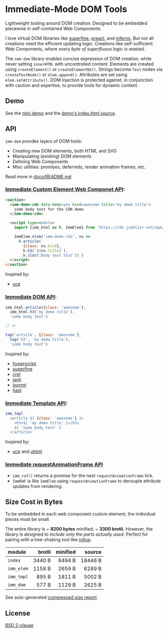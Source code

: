 # Immediate-Mode DOM Tools

Lightweight tooling around DOM creation.
Designed to be embedded piecewise in self-contained Web Components.

I love virtual DOM libraries like [superfine][], [preact][], and [inferno][].
But not all creations need the efficient updating logic.
Creations like self-sufficient Web Components, *where every byte of superfluous logic is wasted*.

The `imm-dom` library enables concise expression of DOM creation,
while never setting `innerHTML` with uncontrolled content.
Elements are created using `createElement()` or `createElementNS()`.
Strings become `Text` nodes via `createTextNode()` or `elem.append()`.
Attributes are set using `elem.setAttribute()`.
DOM injection is protected against, in conjunction with caution and expertise, to provide tools for dynamic content.

 [superfine]: https://github.com/jorgebucaran/superfine#readme
 [preact]: https://preactjs.com/
 [inferno]: https://infernojs.org/
 [rollup]: https://rollupjs.org


## Demo

See the [mini demo](https://shanewholloway.github.io/js-imm-dom/) and the [demo's index.html source](index.html).


## API

`imm-dom` provdes layers of DOM tools:

- Creating new DOM elements, both HTML and SVG
- Manipulating (existing) DOM elements
- Defining Web Components
- Misc utilities: promises, deferreds, render animation frames, etc.

Read more in [docs/README.md](./docs/README.md)


### [Immediate Custom Element Web Componet API](docs/imm_elem.md):

```html
<section>
  <imm-demo-cdn data-demo=yes kind=awesome title='my demo title'>
    some body text for the CDN demo
  </imm-demo-cdn>

  <script type=module>
    import {imm_html as h, ImmElem} from 'https://cdn.jsdelivr.net/npm/imm-dom@latest/esm/index.mjs'

    ImmElem.elem('imm-demo-cdn', ns =>
      h.article(
        {class: ns.kind},
        h.h3(`${ns.title}`),
        h.slot('Body text Slot')) )
  </script>
</section>
```

Inspired by:
- [uce](https://github.com/WebReflection/uce#readme)


### [Immediate DOM API](docs/imm_dom.md):

```javascript
imm_html.article({class: 'awesome'},
  imm_html.h3('my demo title'),
  'some body text')

// or

tag('article', {class: 'awesome'},
  tag('h3', 'my demo title'),
  'some body text')
```

Inspired by:
- [hyperscript](https://github.com/hyperhype/hyperscript#readme)
- [superfine][]
- [crel](https://github.com/KoryNunn/crel#readme)
- [jaml](https://github.com/edspencer/jaml#readme)
- [jsonml](http://www.jsonml.org)
- [hast](https://github.com/syntax-tree/hast#readme)


### [Immediate Template API](docs/imm_tmpl.md):

```javascript
imm_tmpl`
  <article ${ {class: 'awesome'} }>
    <h3>${ 'my demo title' }</h3>
    ${ 'some body text' }
  </article>`
```

Inspired by:
- [uce](https://github.com/WebReflection/uce#readme) and [uhtml](https://github.com/WebReflection/uhtml#readme)


### [Immediate requestAnimationFrame API](docs/imm_raf.md)

- `imm_raf()` returns a promise for the next `requestAnimationFrame` tick.
- `ImmRAF` is like `ImmElem` using `requestAnimationFrame` to decouple attribute updates from rendering.


## Size Cost in Bytes

To be embedded in each web component custom element,
the individual pieces must be small.

The entire library is ~ **8200 bytes** minified; ~ **3300 brotli**.
However, the library is _designed to include only the parts actually used_.
Perfect for pairing with a tree-shaking tool like [rollup][].

| module          |   brotli | minified |   source |
|:----------------|---------:|---------:|---------:|
| `index`         |   3440 B |   8494 B |  18446 B |
| `imm_elem`      |   1158 B |   2659 B |   6289 B |
| `imm_tmpl`      |    895 B |   1811 B |   5002 B |
| `imm_dom`       |    577 B |   1129 B |   2625 B |

See auto-generated [compressed size report](./docs/compressed.md).

## License

[BSD 2-clause](LICENSE)

